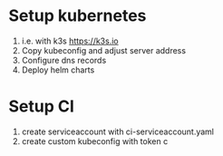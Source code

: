 # Setup kubernetes

1. i.e. with k3s https://k3s.io
2. Copy kubeconfig and adjust server address
3. Configure dns records
4. Deploy helm charts

# Setup CI

1. create serviceaccount with ci-serviceaccount.yaml
2. create custom kubeconfig with token
   c
